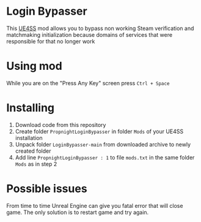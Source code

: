 # Login Bypasser
This [UE4SS](https://github.com/UE4SS-RE/RE-UE4SS) mod allows you to bypass non working Steam verification
and matchmaking initialization because domains of services that were responsible for that no longer work

# Using mod
While you are on the "Press Any Key" screen press `Ctrl + Space`

# Installing
1. Download code from this repository
2. Create folder `PropnightLoginBypasser` in folder `Mods` of your UE4SS installation
3. Unpack folder `LoginBypasser-main` from downloaded archive to newly created folder
4. Add line `PropnightLoginBypasser : 1` to file `mods.txt` in the same folder `Mods` as in step 2

# Possible issues
From time to time Unreal Engine can give you fatal error that will close game. The only solution is to restart game and try again.
